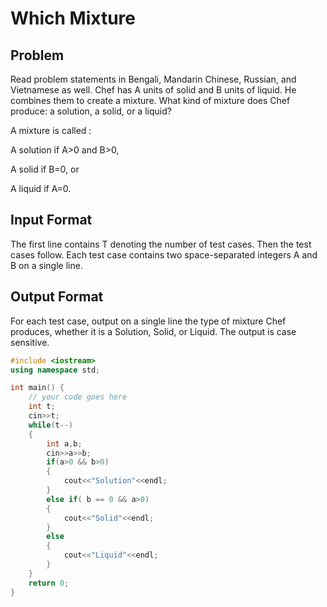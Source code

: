 # Which Mixture
## Problem
Read problem statements in Bengali, Mandarin Chinese, Russian, and Vietnamese as well.
Chef has A units of solid and B units of liquid. He combines them to create a mixture. What kind of mixture does Chef produce: a solution, a solid, or a liquid?

A mixture is called :

A solution if A>0 and B>0,

A solid if B=0, or

A liquid if A=0.

## Input Format
The first line contains T denoting the number of test cases. Then the test cases follow.
Each test case contains two space-separated integers A and B on a single line.
## Output Format
For each test case, output on a single line the type of mixture Chef produces, whether it is a Solution, Solid, or Liquid. The output is case sensitive.

```cpp
#include <iostream>
using namespace std;

int main() {
	// your code goes here
	int t;
	cin>>t;
	while(t--)
	{
	    int a,b;
	    cin>>a>>b;
	    if(a>0 && b>0)
	    {
	        cout<<"Solution"<<endl;
	    }
	    else if( b == 0 && a>0)
	    {
	        cout<<"Solid"<<endl;
	    }
	    else
	    {
	        cout<<"Liquid"<<endl;
	    }
	}
	return 0;
}
```